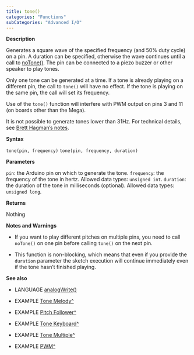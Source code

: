 ```yaml
---
title: tone()
categories: "Functions"
subCategories: "Advanced I/O"
---
```


**Description**

Generates a square wave of the specified frequency (and 50% duty cycle)
on a pin. A duration can be specified, otherwise the wave continues
until a call to [noTone()](../notone). The pin can be connected to a
piezo buzzer or other speaker to play tones.

Only one tone can be generated at a time. If a tone is already playing
on a different pin, the call to `tone()` will have no effect. If the
tone is playing on the same pin, the call will set its frequency.

Use of the `tone()` function will interfere with PWM output on pins 3
and 11 (on boards other than the Mega).

It is not possible to generate tones lower than 31Hz. For technical
details, see [Brett Hagman’s
notes](https://github.com/bhagman/Tone#ugly-details).

**Syntax**

`tone(pin, frequency)`
`tone(pin, frequency, duration)`

**Parameters**

`pin`: the Arduino pin on which to generate the tone.
`frequency`: the frequency of the tone in hertz. Allowed data types:
`unsigned int`.
`duration`: the duration of the tone in milliseconds (optional). Allowed
data types: `unsigned long`.

**Returns**

Nothing

**Notes and Warnings**

- If you want to play different pitches on multiple pins, you need to
  call `noTone()` on one pin before calling `tone()` on the next pin.

- This function is non-blocking, which means that even if you provide
  the `duration` parameter the sketch execution will continue
  immediately even if the tone hasn’t finished playing.

**See also**

- LANGUAGE [analogWrite()](../../analog-io/analogwrite)

- EXAMPLE [Tone
  Melody^](https://www.arduino.cc/en/Tutorial/BuiltInExamples/toneMelody)

- EXAMPLE [Pitch
  Follower^](https://www.arduino.cc/en/Tutorial/tonePitchFollower)

- EXAMPLE [Tone
  Keyboard^](https://www.arduino.cc/en/Tutorial/BuiltInExamples/toneKeyboard)

- EXAMPLE [Tone
  Multiple^](https://www.arduino.cc/en/Tutorial/BuiltInExamples/toneMultiple)

- EXAMPLE [PWM^](https://www.arduino.cc/en/Tutorial/PWM)
